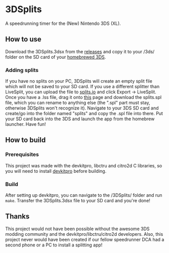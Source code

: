 # 3DSplits
A speedrunning timer for the (New) Nintendo 3DS (XL).

## How to use
Download the 3DSplits.3dsx from the [releases](https://github.com/LetsPlentendo-CH/3DSplits/releases) and copy it to your /3ds/ folder on the SD card of your [homebrewed 3DS](https://3ds.guide).

### Adding splits
If you have no splits on your PC, 3DSplits will create an empty split file which will not be saved to your SD card.
If you use a different splitter than LiveSplit, you can upload the file to [splits.io](https://splits.io/) and click Export -> LiveSplit.
Once you have a .lss file, drag it onto [this](https://letsplentendo-ch.github.io/3DSplits/converter/) page and download the splits.spl file, which you can rename to anything else (the ".spl" part must stay, otherwise 3DSplits won't recognize it).
Navigate to your 3DS SD card and create/go into the folder named "splits" and copy the .spl file into there.
Put your SD card back into the 3DS and launch the app from the homebrew launcher.
Have fun!

## How to build
### Prerequisites
This project was made with the devkitpro, libctru and citro2d C libraries, so you will need to install [devkitpro](https://www.3dbrew.org/wiki/Setting_up_Development_Environment#Setup) before building.
### Build
After setting up devkitpro, you can navigate to the /3DSplits/ folder and run `make`. Transfer the 3DSplits.3dsx file to your SD card and you're done!

## Thanks
This project would not have been possible without the awesome 3DS modding community and the devkitpro/libctru/citro2d developers.
Also, this project never would have been created if our fellow speedrunner DCA had a second phone or a PC to install a splitting app!
